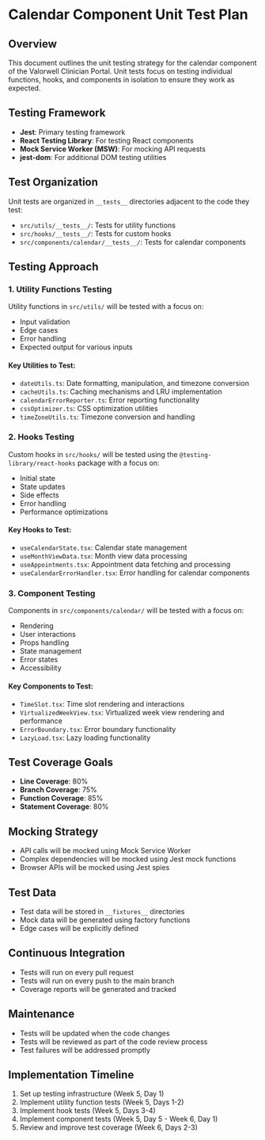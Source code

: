 # Calendar Component Unit Test Plan

## Overview

This document outlines the unit testing strategy for the calendar component of the Valorwell Clinician Portal. Unit tests focus on testing individual functions, hooks, and components in isolation to ensure they work as expected.

## Testing Framework

- **Jest**: Primary testing framework
- **React Testing Library**: For testing React components
- **Mock Service Worker (MSW)**: For mocking API requests
- **jest-dom**: For additional DOM testing utilities

## Test Organization

Unit tests are organized in `__tests__` directories adjacent to the code they test:

- `src/utils/__tests__/`: Tests for utility functions
- `src/hooks/__tests__/`: Tests for custom hooks
- `src/components/calendar/__tests__/`: Tests for calendar components

## Testing Approach

### 1. Utility Functions Testing

Utility functions in `src/utils/` will be tested with a focus on:

- Input validation
- Edge cases
- Error handling
- Expected output for various inputs

#### Key Utilities to Test:

- `dateUtils.ts`: Date formatting, manipulation, and timezone conversion
- `cacheUtils.ts`: Caching mechanisms and LRU implementation
- `calendarErrorReporter.ts`: Error reporting functionality
- `cssOptimizer.ts`: CSS optimization utilities
- `timeZoneUtils.ts`: Timezone conversion and handling

### 2. Hooks Testing

Custom hooks in `src/hooks/` will be tested using the `@testing-library/react-hooks` package with a focus on:

- Initial state
- State updates
- Side effects
- Error handling
- Performance optimizations

#### Key Hooks to Test:

- `useCalendarState.tsx`: Calendar state management
- `useMonthViewData.tsx`: Month view data processing
- `useAppointments.tsx`: Appointment data fetching and processing
- `useCalendarErrorHandler.tsx`: Error handling for calendar components

### 3. Component Testing

Components in `src/components/calendar/` will be tested with a focus on:

- Rendering
- User interactions
- Props handling
- State management
- Error states
- Accessibility

#### Key Components to Test:

- `TimeSlot.tsx`: Time slot rendering and interactions
- `VirtualizedWeekView.tsx`: Virtualized week view rendering and performance
- `ErrorBoundary.tsx`: Error boundary functionality
- `LazyLoad.tsx`: Lazy loading functionality

## Test Coverage Goals

- **Line Coverage**: 80%
- **Branch Coverage**: 75%
- **Function Coverage**: 85%
- **Statement Coverage**: 80%

## Mocking Strategy

- API calls will be mocked using Mock Service Worker
- Complex dependencies will be mocked using Jest mock functions
- Browser APIs will be mocked using Jest spies

## Test Data

- Test data will be stored in `__fixtures__` directories
- Mock data will be generated using factory functions
- Edge cases will be explicitly defined

## Continuous Integration

- Tests will run on every pull request
- Tests will run on every push to the main branch
- Coverage reports will be generated and tracked

## Maintenance

- Tests will be updated when the code changes
- Tests will be reviewed as part of the code review process
- Test failures will be addressed promptly

## Implementation Timeline

1. Set up testing infrastructure (Week 5, Day 1)
2. Implement utility function tests (Week 5, Days 1-2)
3. Implement hook tests (Week 5, Days 3-4)
4. Implement component tests (Week 5, Day 5 - Week 6, Day 1)
5. Review and improve test coverage (Week 6, Days 2-3)
